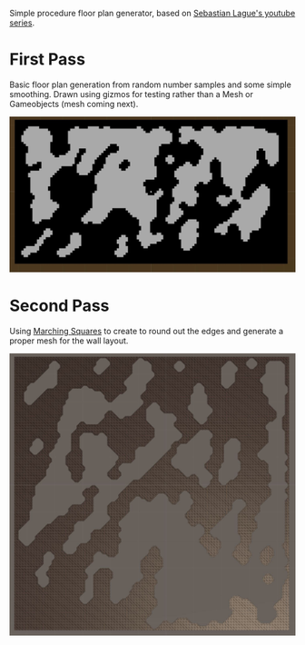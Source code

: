 ﻿Simple procedure floor plan generator, based on [Sebastian Lague's youtube series](https://www.youtube.com/watch?v=v7yyZZjF1z4&list=PLFt_AvWsXl0eZgMK_DT5_biRkWXftAOf9]).

# First Pass
Basic floor plan generation from random number samples and some simple smoothing. Drawn using gizmos for testing rather than a Mesh or Gameobjects (mesh coming next).

![alt text][samplev1]

[samplev1]: https://github.com/Chrislee187/CaveGenerator/blob/master/DocImages/samplev1.JPG "Output after the initial random generation and smoothing pass"


# Second Pass
Using [Marching Squares](https://en.wikipedia.org/wiki/Marching_squares#Basic_algorithm) to create to round out the edges and generate a proper mesh for the wall layout.

![alt text][samplev2]

[samplev2]: https://github.com/Chrislee187/CaveGenerator/blob/master/DocImages/samplev2.JPG "Output after creating a mesh using Marching Squares to round out the edges"